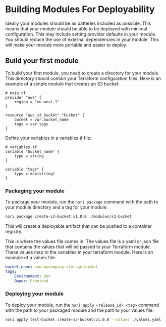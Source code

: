 # Building Modules For Deployability
Ideally your modules should be as batteries included as possible. This means that your module should be able to be deployed with minimal configuration. This may include setting provider defaults in your module. You should reduce the use of external dependencies in your module. This will make your module more portable and easier to deploy.

## Build your first module
To build your first module, you need to create a directory for your module. This directory should contain your Terraform configuration files. Here is an example of a simple module that creates an S3 bucket:
```hcl
# main.tf
provider "aws" {
    region = "eu-west-1"
}

resource "aws_s3_bucket" "bucket" {
    bucket = var.bucket_name
    tags = var.tags
}
```
Define your variables in a variables.tf file:
```hcl
# variables.tf
variable "bucket_name" {
    type = string
}

variable "tags" {
    type = map(string)
}
```
### Packaging your module
To package your module, run the `nori package` command with the path to your module directory and a tag for your module:
```bash
nori package create-s3-bucket:v1.0.0 ./modules/s3-bucket
```
This will create a deployable artifact that can be pushed to a container registry.

This is where the values file comes in. The values file is a yaml or json file that contains the values that will be passed to your Terraform module. These values map to the variables in your terraform module. Here is an example of a values file:
```yaml
bucket_name: com.mycompany.storage.bucket
tags: 
    Environment: dev
    Owner: Frontend
```

### Deploying your module
To deploy your module, run the `nori apply <release_id> <tag>` command with the path to your packaged module and the path to your values file:
```bash
nori apply test-bucket create-s3-bucket:v1.0.0 --values ./values.yaml
```
